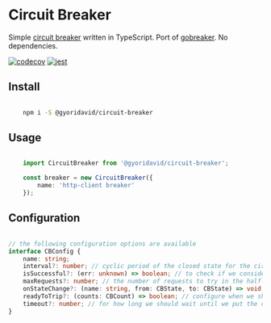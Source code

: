 # Circuit Breaker

Simple [circuit breaker](https://martinfowler.com/bliki/CircuitBreaker.html) written in TypeScript. Port of [gobreaker](https://github.com/sony/gobreaker). No dependencies.

[![codecov](https://codecov.io/gh/gyoridavid/circuit-breaker/branch/main/graph/badge.svg?token=2BM4L6PGKC)](https://codecov.io/gh/gyoridavid/circuit-breaker)
[![jest](https://jestjs.io/img/jest-badge.svg)](https://github.com/facebook/jest)


## Install

```bash

    npm i -S @gyoridavid/circuit-breaker

```

## Usage

```typescript

    import CircuitBreaker from '@gyoridavid/circuit-breaker';

    const breaker = new CircuitBreaker({
        name: 'http-client breaker'
    });

```

## Configuration

```typescript

// the following configuration options are available
interface CBConfig {
    name: string;
    interval?: number; // cyclic period of the closed state for the circuit breaker to clear the internal counts. If interval is less than or equal to 0, the circuit breaker doesn't clear internal counts during the closed state.
    isSuccessful?: (err: unknown) => boolean; // to check if we consider the given call as a failure; the method receives either the error or the response data.
    maxRequests?: number; // the number of requests to try in the half-open state
    onStateChange?: (name: string, from: CBState, to: CBState) => void; // called whenever the internal state changes; add logging/stats collection
    readyToTrip?: (counts: CBCount) => boolean; // configure when we should put the circuit breaker to open state; the default behaviour is after 5 failed calls.
    timeout?: number; // for how long we should wait until we put the circuit breaker to half-open state and re-try the call.
}

```
